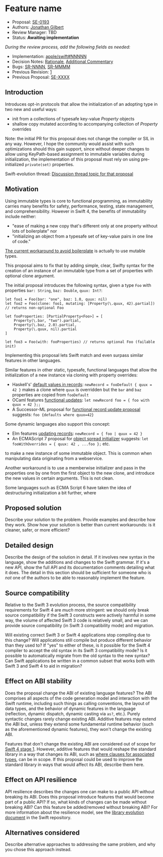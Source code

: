 # Feature name

* Proposal: [SE-0193](0193-compositional-init.md)
* Authors: [Jonathan Gilbert](https://github.com/gistya)
* Review Manager: TBD
* Status: **Awaiting implementation**

*During the review process, add the following fields as needed:*

* Implementation: [apple/swift#NNNNN](https://github.com/apple/swift/pull/NNNNN)
* Decision Notes: [Rationale](https://lists.swift.org/pipermail/swift-evolution/), [Additional Commentary](https://lists.swift.org/pipermail/swift-evolution/)
* Bugs: [SR-NNNN](https://bugs.swift.org/browse/SR-NNNN), [SR-MMMM](https://bugs.swift.org/browse/SR-MMMM)
* Previous Revision: [1](https://github.com/apple/swift-evolution/blob/...commit-ID.../proposals/NNNN-filename.md)
* Previous Proposal: [SE-XXXX](XXXX-filename.md)

## Introduction

Introduces opt-in protocols that allow the initialization of an adopting type in two new and useful ways:
- init from a collections of typesafe key-value *Property* objects
- shallow copy mutated according to accompanying collection of *Property* overrides

Note: the initial PR for this proposal does not change the compiler or SIL in any way. However, I hope the community would assist with such optimizations should this gain support, since without deeper changes to allow using KeyPath-based assignment to immutable variables during initialization, the implementation of this proposal must rely on using pre-initialized `private(set)` properties. 

Swift-evolution thread: [Discussion thread topic for that proposal](https://lists.swift.org/pipermail/swift-evolution/)

## Motivation

Using immutable types is core to functional programming, as immutability carries many benefits for safety, performance, testing, state management, and comprehensibility. However in Swift 4, the benefits of immutability include neither:
- "ease of making a new copy that's different only at one property without lots of boilerplate" nor 
- "initializing an object from a typesafe set of key-value pairs in one line of code."

[The current workaround to avoid boilerplate](https://stackoverflow.com/questions/38331277/how-to-copy-a-struct-and-modify-one-of-its-properties-at-the-same-time) is actually to use mutable types. 

This proposal aims to fix that by adding simple, clear, Swifty syntax for the creation of an instance of an immutable type from a set of properties with optional clone argument.

The initial proposal introduces the following syntax, given a type `Foo` with properties `bar: String`, `baz: Double`, `quux: Int?`:

    let foo1 = Foo(bar: "one", baz: 1.0, quux: nil)
    let foo2 = Foo(clone: foo1, mutating: [Property(\.quux, 42).partial]) // returns non-optional Foo

    let fooProperties: [PartialProperty<Foo>] = [
        Property(\.bar, "two").partial, 
        Property(\.baz, 2.0).partial, 
        Property(\.quux, nil).partial
    ]

    let foo3 = Foo(with: fooProperties) // returns optional Foo (failable init)

Implementing this proposal lets Swift match and even surpass similar features in other languages.

Similar features in other static, typesafe, functional languages that allow the initialization of a new instance via cloning with property overrides:
- Haskell's' [default values in records](https://wiki.haskell.org/Default_values_in_records): `newRecord = fooDefault { quux = 42 }` makes a clone where `quux` is overridden but the `bar` and `baz` properties are copied from `fooDefault`
- OCaml features [functional updates](https://realworldocaml.org/v1/en/html/records.html#functional-updates): `let newRecord foo =
{ foo with quux = 42 };;`
- A Successor-ML proposal for [functional record update proposal](http://sml-family.org/successor-ml/OldSuccessorMLWiki/Functional_record_extension_and_row_capture.html) suggests: `foo {defaults where quux=42}`

Some dynamic languages also support this concept:
- Elm features [updating records](http://elm-lang.org/docs/records#updating-records): `newRecord = { foo | quux = 42 }`
- An ECMAScript 7 proposal for [object spread initializer](https://github.com/tc39/proposal-object-rest-spread/blob/master/Spread.md) suggests: `let fooWithOverrides = { quux: 42 , ...foo };` etc.



to make a new instance of some immutable object. This is common when manipulating data originating from a webservice. 


Another workaround is to use a memberwise initializer and pass in the properties one by one from the first object to the new clone, and introduce the new values in certain arguments. This is not clean.

Some languages such as ECMA Script 6 have taken the idea of destructuring initialization a bit further, where 

## Proposed solution

Describe your solution to the problem. Provide examples and describe
how they work. Show how your solution is better than current
workarounds: is it cleaner, safer, or more efficient?

## Detailed design

Describe the design of the solution in detail. If it involves new
syntax in the language, show the additions and changes to the Swift
grammar. If it's a new API, show the full API and its documentation
comments detailing what it does. The detail in this section should be
sufficient for someone who is *not* one of the authors to be able to
reasonably implement the feature.

## Source compatibility

Relative to the Swift 3 evolution process, the source compatibility
requirements for Swift 4 are *much* more stringent: we should only
break source compatibility if the Swift 3 constructs were actively
harmful in some way, the volume of affected Swift 3 code is relatively
small, and we can provide source compatibility (in Swift 3
compatibility mode) and migration.

Will existing correct Swift 3 or Swift 4 applications stop compiling
due to this change? Will applications still compile but produce
different behavior than they used to? If "yes" to either of these, is
it possible for the Swift 4 compiler to accept the old syntax in its
Swift 3 compatibility mode? Is it possible to automatically migrate
from the old syntax to the new syntax? Can Swift applications be
written in a common subset that works both with Swift 3 and Swift 4 to
aid in migration?

## Effect on ABI stability

Does the proposal change the ABI of existing language features? The
ABI comprises all aspects of the code generation model and interaction
with the Swift runtime, including such things as calling conventions,
the layout of data types, and the behavior of dynamic features in the
language (reflection, dynamic dispatch, dynamic casting via `as?`,
etc.). Purely syntactic changes rarely change existing ABI. Additive
features may extend the ABI but, unless they extend some fundamental
runtime behavior (such as the aforementioned dynamic features), they
won't change the existing ABI.

Features that don't change the existing ABI are considered out of
scope for [Swift 4 stage 1](README.md). However, additive features
that would reshape the standard library in a way that changes its ABI,
such as [where clauses for associated
types](https://github.com/apple/swift-evolution/blob/master/proposals/0142-associated-types-constraints.md),
can be in scope. If this proposal could be used to improve the
standard library in ways that would affect its ABI, describe them
here.

## Effect on API resilience

API resilience describes the changes one can make to a public API
without breaking its ABI. Does this proposal introduce features that
would become part of a public API? If so, what kinds of changes can be
made without breaking ABI? Can this feature be added/removed without
breaking ABI? For more information about the resilience model, see the
[library evolution
document](https://github.com/apple/swift/blob/master/docs/LibraryEvolution.rst)
in the Swift repository.

## Alternatives considered

Describe alternative approaches to addressing the same problem, and
why you chose this approach instead.

